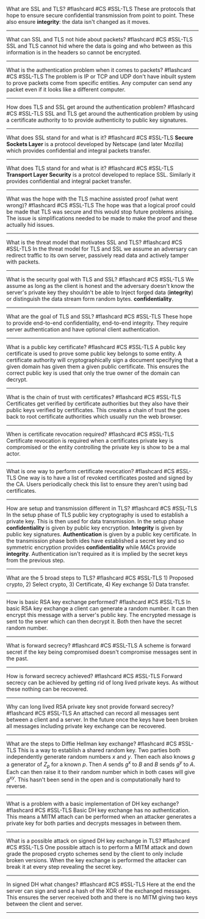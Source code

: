 What are SSL and TLS? #flashcard #CS #SSL-TLS
	These are protocols that hope to ensure secure confidential transmission from point to point. These also ensure **integrity**: the data isn't changed as it moves.

---
What can SSL and TLS not hide about packets?  #flashcard #CS #SSL-TLS 
	SSL and TLS cannot hid where the data is going and who between as this information is in the headers so cannot be encrypted.

---
What is the authentication problem when it comes to packets?  #flashcard #CS #SSL-TLS 
	The problem is IP or TCP and UDP don't have inbuilt system to prove packets come from specific entities. Any computer can send any packet even if it looks like a different computer.

---
How does TLS and SSL get around the authentication problem?  #flashcard #CS #SSL-TLS 
	SSL and TLS get around the authentication problem by using a certificate authority to to provide authenticity to public key signatures.

---
What does SSL stand for and what is it?  #flashcard #CS #SSL-TLS 
	**Secure Sockets Layer** is a protocol developed by Netscape (and later Mozilla) which provides confidential and integral packets transfer.

---
What does TLS stand for and what is it?  #flashcard #CS #SSL-TLS 
	**Transport Layer Security** is a protcol developed to replace SSL. Similarly it provides confidential and integral packet transfer.

---
What was the hope with the TLS machine assisted proof (what went wrong)?  #flashcard #CS #SSL-TLS 
	The hope was that a logical proof could be made that TLS was secure and this would stop future problems arising. The issue is simplifications needed to be made to make the proof and these actually hid issues.

---
What is the threat model that motivates SSL and TLS? #flashcard #CS #SSL-TLS 
	In the threat model for TLS and SSL we assume an adversary can redirect traffic to its own server, passively read data and actively tamper with packets.

---
What is the security goal with TLS and SSL? #flashcard #CS #SSL-TLS 
	We assume as long as the client is honest and the adversary doesn't know the server's private key they shouldn't be able to Inject forged data (**integrity**) or distinguish the data stream form random bytes. **confidentiality**.

---
What are the goal of TLS and SSL?  #flashcard #CS #SSL-TLS 
	These hope to provide end-to-end confidentiality, end-to-end integrity. They require server authentication and have optional client authentication.

---
What is a public key certificate?  #flashcard #CS #SSL-TLS 
	A public key certificate is used to prove some public key belongs to some entity. A certificate authority will cryptographically sign a document specifying that a given domain has given them a given public certificate. This ensures the correct public key is used that only the true owner of the domain can decrypt.

---
What is the chain of trust with certificates?  #flashcard #CS #SSL-TLS 
	Certificates get verified by certificate authorities but they also have their public keys verified by certificates. This creates a chain of trust the goes back to root certificate authorities which usually run the web browser.

---
When is certificate revocation required?  #flashcard #CS #SSL-TLS 
	Certificate revocation is required when a certificates private key is compromised or the entity controlling the private key is show to be a mal actor.

---
What is one way to perform certificate revocation?  #flashcard #CS #SSL-TLS 
	One way is to have a list of revoked certificates posted and signed by the CA. Users periodically check this list to ensure they aren't using bad certificates.

---
How are setup and transmission different in TLS?  #flashcard #CS #SSL-TLS 
	In the setup phase of TLS public key cryptography is used to establish a private key. This is then used for data transmission. In the setup phase **confidentiality** is given by public key encryption. **Integrity** is given by public key signatures. **Authentication** is given by a public key certificate. In the transmission phase both ides have established a secret key and so symmetric encryption provides **confidentiality** while *MACs* provide **integrity**. Authentication isn't required as it is implied by the secret keys from the previous step.

---
What are the 5 broad steps to TLS?  #flashcard #CS #SSL-TLS 
	1) Proposed crypto, 2) Select crypto, 3) Certificate, 4) Key exchange 5) Data transfer.

---
How is basic RSA key exchange performed?  #flashcard #CS #SSL-TLS 
	In basic RSA key exchange a client can generate a random number. It can then encrypt this message with a server's public key. The encrypted message is sent to the sever which can then decrypt it. Both then have the secret random number.

---
What is forward secrecy?  #flashcard #CS #SSL-TLS 
 A scheme is forward secret if the key being compromised doesn't compromise messages sent in the past.

---
How is forward secrecy achieved?  #flashcard #CS #SSL-TLS 
	Forward secrecy can be achieved by getting rid of long lived private keys. As without these nothing can be recovered.

---
Why can long lived RSA private key snot provide forward secrecy?  #flashcard #CS #SSL-TLS 
	An attached can record all messages sent between a client and a server. In the future once the keys have been broken all messages including private key exchange can be recovered.

---
What are the steps to Diffie Hellman key exchange?  #flashcard #CS #SSL-TLS 
	This is a way to establish a shared random key. Two parties both independently generate random numbers $x$ and $y$. Then each also knows $g$ a generator of $Z_p$ for a known $p$. Then $A$ sends $g^x$ to $B$ and $B$ sends $g^y$ to $A$. Each can then raise it to their random number which in both cases will give $g^{xy}$. This hasn't been send in the open and is computationally hard to reverse.

---
What is a problem with a basic implementation of DH key exchange?  #flashcard #CS #SSL-TLS 
	Basic DH key exchange has no authentication. This means a MITM attach can be performed when an attacker generates a private key for both parties and decrypts messages in between them.

---
What is a possible attack on signed DH key exchange in TLS?  #flashcard #CS #SSL-TLS 
	One possible attach is to perform a MITM attack and down grade the proposed crypto schemes send by the client to only include broken versions. When the key exchange is performed the attacker can break it at every step revealing the secret key.

---
In signed DH what changes?  #flashcard #CS #SSL-TLS 
	Here at the end the server can sign and send a hash of the XOR of the exchanged messages. This ensures the server received both and there is no MITM giving two keys between the client and server.

---

